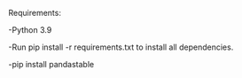 Requirements:

-Python 3.9 

-Run pip install -r requirements.txt to install all dependencies.

-pip install pandastable
